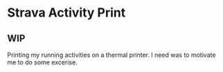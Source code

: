# Strava Activity Print

## WIP

Printing my running activities on a thermal printer. I need was to motivate me to do some excerise. 